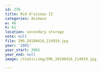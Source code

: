 ```yaml
---
id: 276
title: Nid d'oiseau II
categories: Animaux
w: 46
h: 61
location: secondary storage
note: null
file: IMG_20190416_214919.jpg
year: '2001'
year_start: 2001
year_end: null
image: /static/img/IMG_20190416_214919.jpg

---
```

